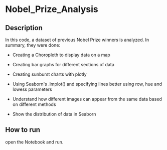 # Nobel_Prize_Analysis

## Description
In this code, a dataset of previous Nobel Prize winners is analyzed.
In summary, they were done:
- Creating a Choropleth to display data on a map

- Creating bar graphs for different sections of data

- Creating sunburst charts with plotly

- Using Seaborn's .lmplot() and specifying lines better using row, hue and lowess parameters

- Understand how different images can appear from the same data based on different methods

- Show the distribution of data in Seaborn


## How to run
open the Notebook and run.
